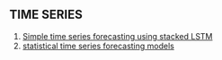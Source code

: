 ## TIME SERIES
1. [Simple time series forecasting using stacked LSTM](https://github.com/basilkjose/Time-series/tree/main/simple%20lstm%20time%20series%20forecasting)
2. [statistical time series forecasting models](https://github.com/basilkjose/Time-series/tree/main/statistical%20time%20series%20forecasting%20models)
